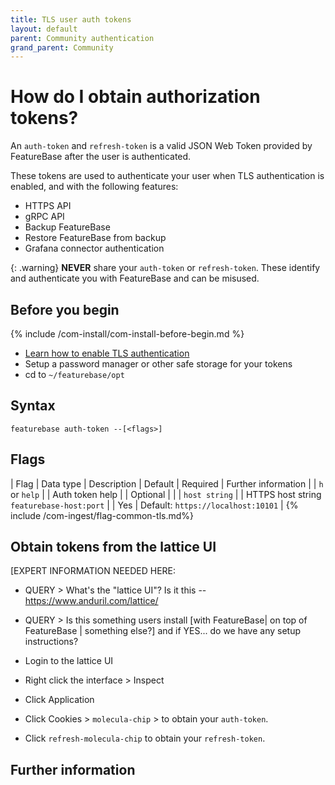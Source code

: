 ```yaml
---
title: TLS user auth tokens
layout: default
parent: Community authentication
grand_parent: Community
---
```


# How do I obtain authorization tokens?

An `auth-token` and `refresh-token` is a valid JSON Web Token provided by FeatureBase after the user is authenticated.

These tokens are used to authenticate your user when TLS authentication is enabled, and with the following features:

* HTTPS API
* gRPC API
* Backup FeatureBase
* Restore FeatureBase from backup
* Grafana connector authentication

{: .warning}
**NEVER** share your `auth-token` or `refresh-token`. These identify and authenticate you with FeatureBase and can be misused.

## Before you begin

{% include /com-install/com-install-before-begin.md %}
* [Learn how to enable TLS authentication](/docs/community/com-config-auth/com-config-tls-auth)
* Setup a password manager or other safe storage for your tokens
* cd to `~/featurebase/opt`

## Syntax

```
featurebase auth-token --[<flags>]
```

## Flags

| Flag | Data type | Description | Default | Required | Further information |
| `h` or `help` |  | Auth token help |  | Optional |  |
| `host string` |  | HTTPS host string `featurebase-host:port` |  | Yes | Default: `https://localhost:10101` |
{% include /com-ingest/flag-common-tls.md%}

## Obtain tokens from the lattice UI

[EXPERT INFORMATION NEEDED HERE:
* QUERY > What's the "lattice UI"? Is it this -- https://www.anduril.com/lattice/
* QUERY > Is this something users install [with FeatureBase| on top of FeatureBase | something else?] and if YES... do we have any setup instructions?

* Login to the lattice UI
* Right click the interface > Inspect
* Click Application
* Click Cookies > `molecula-chip` > to obtain your `auth-token`.
* Click `refresh-molecula-chip` to obtain your `refresh-token`.

## Further information
<!--
* [Use tokens to authenticate HTTPS API commands]
* [Use tokens to authenticate gRPC API commands]
* [Use tokens to Backup an authenticated FeatureBase cluster](/docs/community/com-config/com-config-backup)
* [Use an `auth-token` to restore from an authenticated backup](/docs/community/com-config/com-config-restore)
* [Use tokens to authenticate the Grafana connector]
-->
